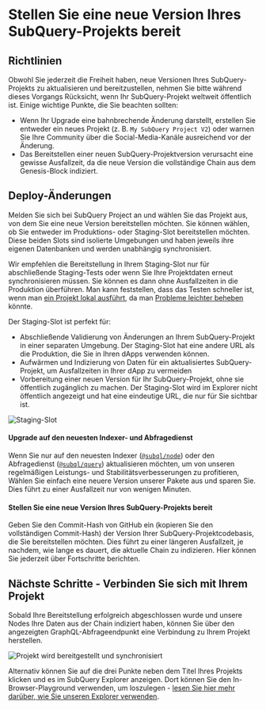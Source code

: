 # Stellen Sie eine neue Version Ihres SubQuery-Projekts bereit

## Richtlinien

Obwohl Sie jederzeit die Freiheit haben, neue Versionen Ihres SubQuery-Projekts zu aktualisieren und bereitzustellen, nehmen Sie bitte während dieses Vorgangs Rücksicht, wenn Ihr SubQuery-Projekt weltweit öffentlich ist. Einige wichtige Punkte, die Sie beachten sollten:

- Wenn Ihr Upgrade eine bahnbrechende Änderung darstellt, erstellen Sie entweder ein neues Projekt (z. B. `My SubQuery Project V2`) oder warnen Sie Ihre Community über die Social-Media-Kanäle ausreichend vor der Änderung.
- Das Bereitstellen einer neuen SubQuery-Projektversion verursacht eine gewisse Ausfallzeit, da die neue Version die vollständige Chain aus dem Genesis-Block indiziert.

## Deploy-Änderungen

Melden Sie sich bei SubQuery Project an und wählen Sie das Projekt aus, von dem Sie eine neue Version bereitstellen möchten. Sie können wählen, ob Sie entweder im Produktions- oder Staging-Slot bereitstellen möchten. Diese beiden Slots sind isolierte Umgebungen und haben jeweils ihre eigenen Datenbanken und werden unabhängig synchronisiert.

Wir empfehlen die Bereitstellung in Ihrem Staging-Slot nur für abschließende Staging-Tests oder wenn Sie Ihre Projektdaten erneut synchronisieren müssen. Sie können es dann ohne Ausfallzeiten in die Produktion überführen. Man kann feststellen, dass das Testen schneller ist, wenn man [ein Projekt lokal ausführt](../run_publish/run.md), da man [Probleme leichter beheben](../academy/tutorials_examples/debug-projects.md) könnte.

Der Staging-Slot ist perfekt für:

- Abschließende Validierung von Änderungen an Ihrem SubQuery-Projekt in einer separaten Umgebung. Der Staging-Slot hat eine andere URL als die Produktion, die Sie in Ihren dApps verwenden können.
- Aufwärmen und Indizierung von Daten für ein aktualisiertes SubQuery-Projekt, um Ausfallzeiten in Ihrer dApp zu vermeiden
- Vorbereitung einer neuen Version für Ihr SubQuery-Projekt, ohne sie öffentlich zugänglich zu machen. Der Staging-Slot wird im Explorer nicht öffentlich angezeigt und hat eine eindeutige URL, die nur für Sie sichtbar ist.

![Staging-Slot](/assets/img/staging_slot.png)

#### Upgrade auf den neuesten Indexer- und Abfragedienst

Wenn Sie nur auf den neuesten Indexer ([`@subql/node`](https://www.npmjs.com/package/@subql/node)) oder den Abfragedienst ([`@subql/query`](https://www.npmjs.com/package/@subql/query)) aktualisieren möchten, um von unseren regelmäßigen Leistungs- und Stabilitätsverbesserungen zu profitieren, Wählen Sie einfach eine neuere Version unserer Pakete aus und sparen Sie. Dies führt zu einer Ausfallzeit nur von wenigen Minuten.

#### Stellen Sie eine neue Version Ihres SubQuery-Projekts bereit

Geben Sie den Commit-Hash von GitHub ein (kopieren Sie den vollständigen Commit-Hash) der Version Ihrer SubQuery-Projektcodebasis, die Sie bereitstellen möchten. Dies führt zu einer längeren Ausfallzeit, je nachdem, wie lange es dauert, die aktuelle Chain zu indizieren. Hier können Sie jederzeit über Fortschritte berichten.

## Nächste Schritte - Verbinden Sie sich mit Ihrem Projekt

Sobald Ihre Bereitstellung erfolgreich abgeschlossen wurde und unsere Nodes Ihre Daten aus der Chain indiziert haben, können Sie über den angezeigten GraphQL-Abfrageendpunkt eine Verbindung zu Ihrem Projekt herstellen.

![Projekt wird bereitgestellt und synchronisiert](/assets/img/projects-deploy-sync.png)

Alternativ können Sie auf die drei Punkte neben dem Titel Ihres Projekts klicken und es im SubQuery Explorer anzeigen. Dort können Sie den In-Browser-Playground verwenden, um loszulegen - [lesen Sie hier mehr darüber, wie Sie unseren Explorer verwenden](../run_publish/query.md).
